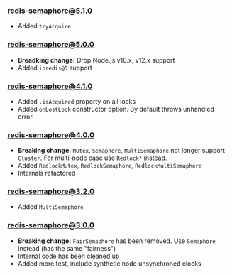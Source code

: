 ### redis-semaphore@5.1.0

- Added `tryAcquire`

### redis-semaphore@5.0.0

- **Breadking change:** Drop Node.js v10.x, v12.x support
- Added `ioredis@5` support

### redis-semaphore@4.1.0

- Added `.isAcquired` property on all locks
- Added `onLostLock` constructor option. By default throws unhandled error.

### redis-semaphore@4.0.0

- **Breaking change:** `Mutex`, `Semaphore`, `MultiSemaphore` not longer support `Cluster`. For multi-node case use `Redlock*` instead.
- Added `RedlockMutex`, `RedlockSemaphore`, `RedlockMultiSemaphore`
- Internals refactored

### redis-semaphore@3.2.0

- Added `MultiSemaphore`

### redis-semaphore@3.0.0

- **Breaking change:** `FairSemaphore` has been removed. Use `Semaphore` instead (has the same "fairness")
- Internal code has been cleaned up
- Added more test, include synthetic node unsynchroned clocks
